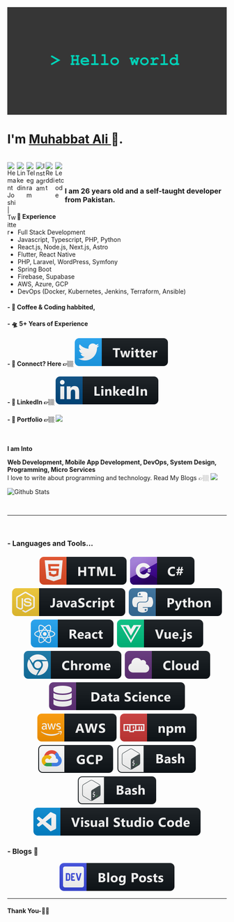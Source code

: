 <img align="center"  alt="GIF" src="https://github.com/dev-mohib/dev-mohib/blob/4fe4711bbcbf4a58e2bc31d982f09a4523ffb59e/hello-world.png" />
<!-- height="270px" width="450px" -->

# I'm <a href="https://dev-mohib.github.io" target="__blank"> Muhabbat Ali </a> 👋. 

<br/>
<a href="https://twitter.com/dev_mohib">
  <img align="left" alt="Hemant Joshi| Twitter" width="22px" src="https://cdn.jsdelivr.net/npm/simple-icons@v3/icons/twitter.svg" />
</a>
<a href="https://www.linkedin.com/in/dev-mohib/">
  <img align="left" alt="Linkedin" width="22px" src="https://cdn.jsdelivr.net/npm/simple-icons@v3/icons/linkedin.svg" />
</a>
<a href="https://t.me/dev-mohib">
  <img align="left" alt="Telegram" width="22px" src="https://cdn.jsdelivr.net/npm/simple-icons@v3/icons/telegram.svg" />
</a>
<a href="https://www.instagram.com/mohib.dev">
  <img align="left" alt="Instagram" width="22px" src="https://cdn.jsdelivr.net/npm/simple-icons@v3/icons/instagram.svg" />
</a>
<a href="https://www.reddit.com/user/dev_mohib/">
  <img align="left" alt=" Reddit" width="22px" src="https://cdn.jsdelivr.net/npm/simple-icons@v3/icons/reddit.svg" />
</a>
<a href="https://leetcode.com/devmohib/">
  <img align="left" alt="Leetcode" width="22px" src="https://cdn.jsdelivr.net/npm/simple-icons@v3/icons/leetcode.svg" />
</a>
<br />


<br />

<!-- ### Hi 🙋‍♂️, -->
### I am 26 years old and a self-taught developer from Pakistan.


#### 🥀 Experience
- Full Stack Development
- Javascript, Typescript, PHP, Python
- React.js, Node.js, Next.js, Astro
- Flutter, React Native
- PHP, Laravel, WordPress, Symfony
- Spring Boot
- Firebase, Supabase
- AWS, Azure, GCP
- DevOps (Docker, Kubernetes, Jenkins, Terraform, Ansible)




#### - 🔭 Coffee & Coding habbited, 

#### - 🛸 5+ Years of Experience

#### - 💬 Connect? Here 👉🏼 [<img src="https://raw.githubusercontent.com/8bithemant/8bithemant/master/svg/social/twitter.svg" >](https://twitter.com/dev_mohib/)
#### - 💬 LinkedIn 👉🏼 [<img src="https://raw.githubusercontent.com/8bithemant/8bithemant/master/svg/social/linkedin.svg" >](https://linkedin.com/in/dev_mohib/)

#### - 💬 Portfolio 👉🏼 [<img src="https://cdn.iconscout.com/icon/premium/png-512-thumb/portfolio-clothes-clothing-store-shop-style-wardrobe-53865.png?f=webp&w=32" >](https://me.coding-buddy.com)


<br />


**I am Into**

**Web Development, Mobile App Development, DevOps, System Design, Programming, Micro Services**
<br />
I love to write about programming and technology. Read My Blogs 👉🏼 [<img src="https://cdn.iconscout.com/icon/premium/png-512-thumb/blog-15-104326.png?f=webp&w=32" >](https://coding-buddy.com)

![Github Stats](https://camo.githubusercontent.com/9956eafe39bf06a30858b72293cb039cf5c3d1becc4ac87c3b63ab5a529422a4/68747470733a2f2f6769746875622d726561646d652d73746174732e76657263656c2e6170702f6170692f746f702d6c616e67732f3f757365726e616d653d616e7572616768617a726126686964655f70726f67726573733d74727565)

<br />

*************

<br />

### - Languages and Tools...

<p align="center">
 <img src="https://raw.githubusercontent.com/8bithemant/8bithemant/master/svg/dev/languages/html.svg" alt="Twitter" style="vertical-align:top; margin:4px"><img src="https://raw.githubusercontent.com/8bithemant/8bithemant/master/svg/dev/languages/csharp.svg"alt="Twitter" style="vertical-align:top; margin:4px"><img src="https://raw.githubusercontent.com/8bithemant/8bithemant/master/svg/dev/languages/js.svg" alt="Twitter" style="vertical-align:top; margin:4px"><img src="https://raw.githubusercontent.com/8bithemant/8bithemant/master/svg/dev/languages/python.svg" alt="Twitter" style="vertical-align:top; margin:4px"><img src="https://raw.githubusercontent.com/8bithemant/8bithemant/master/svg/dev/frameworks/react.svg" alt="Twitter" style="vertical-align:top; margin:4px"><img src="https://raw.githubusercontent.com/8bithemant/8bithemant/master/svg/dev/frameworks/vue.svg" alt="Twitter" style="vertical-align:top; margin:4px"><img src="https://raw.githubusercontent.com/8bithemant/8bithemant/master/svg/dev/misc/chrome.svg" alt="Twitter" style="vertical-align:top; margin:4px"><img src="https://raw.githubusercontent.com/8bithemant/8bithemant/master/svg/dev/misc/cloud.svg" alt="Twitter" style="vertical-align:top; margin:4px"><img src="https://raw.githubusercontent.com/8bithemant/8bithemant/master/svg/dev/misc/datascience.svg" alt="Twitter" style="vertical-align:top; margin:4px"><img src="https://raw.githubusercontent.com/8bithemant/8bithemant/master/svg/dev/services/aws.svg" alt="Twitter" style="vertical-align:top; margin:4px"><img src="https://raw.githubusercontent.com/8bithemant/8bithemant/master/svg/dev/services/npm.svg" alt="Twitter" style="vertical-align:top; margin:4px"><img src="https://raw.githubusercontent.com/8bithemant/8bithemant/master/svg/dev/services/gcp.svg" alt="Twitter" style="vertical-align:top; margin:4px"><img src="https://raw.githubusercontent.com/8bithemant/8bithemant/master/svg/dev/tools/bash.svg" alt="Twitter" style="vertical-align:top; margin:4px"><img src="https://raw.githubusercontent.com/8bithemant/8bithemant/master/svg/dev/tools/bash.svg" alt="Twitter" style="vertical-align:top; margin:4px"><img src="https://raw.githubusercontent.com/8bithemant/8bithemant/master/svg/dev/tools/visualstudio_code.svg" alt="Twitter" style="vertical-align:top; margin:4px">

</p>

### - Blogs 🌱

<p align="center">
  <a href="https://dev-mohib.github.io/blog">
    <img src="https://raw.githubusercontent.com/8bithemant/8bithemant/master/svg/blogs/devto.svg"> 
  </a>
</p>

***********************************

#### Thank You-🙏🏼

